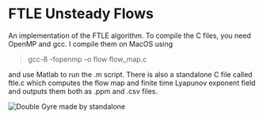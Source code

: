# FTLE Unsteady Flows
An implementation of the FTLE algorithm. To compile the C files, you need OpenMP and gcc. I compile them on MacOS using

> gcc-8 -fopenmp -o flow flow_map.c

and use Matlab to run the .m script. There is also a standalone C file called ftle.c which computes the flow map and finite time Lyapunov exponent field and outputs them both as .ppm and .csv files.

![Double Gyre made by standalone](https://github.com/iamboorrito/FTLE-Unsteady-Flows/tree/master/Generated%20Images/Double%20Gyre/ftle3.png)
